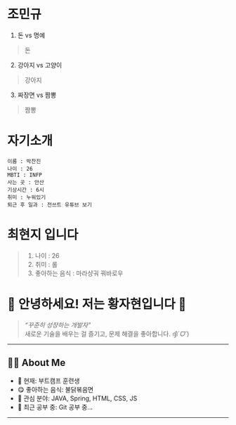 # 조민규

1. 돈 vs 명예
> 돈

2. 강아지 vs 고양이
> 강아지

3. 짜장면 vs 짬뽕
> 짬뽕


# 자기소개
```
이름 : 박찬진
나이 : 26
MBTI : INFP
사는 곳 : 안산
기상시간 : 6시
취미 : 누워있기
퇴근 후 일과 : 전쓰트 유튜브 보기
```

# 최현지 입니다 

> 1. 나이 : 26
> 2. 취미 : 롤
> 3. 좋아하는 음식 : 마라샹궈 꿔바로우


# 👋 안녕하세요! 저는 **황자현**입니다 🙌

> _“꾸준히 성장하는 개발자”_  
> 새로운 기술을 배우는 걸 즐기고, 문제 해결을 좋아합니다. ദ്ദി*ˊᗜˋ*) 

---

## 🧑‍💻 About Me

- 💼 현재: 부트캠프 훈련생
- 😋 좋아하는 음식: 불닭볶음면
- 🧠 관심 분야: JAVA, Spring, HTML, CSS, JS
- 🌱 최근 공부 중: Git 공부 중...

---
